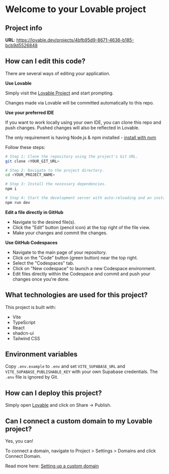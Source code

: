 # Welcome to your Lovable project

## Project info

**URL**: https://lovable.dev/projects/4bfb95d9-8671-4636-b185-bcb9d5526848

## How can I edit this code?

There are several ways of editing your application.

**Use Lovable**

Simply visit the [Lovable Project](https://lovable.dev/projects/4bfb95d9-8671-4636-b185-bcb9d5526848) and start prompting.

Changes made via Lovable will be committed automatically to this repo.

**Use your preferred IDE**

If you want to work locally using your own IDE, you can clone this repo and push changes. Pushed changes will also be reflected in Lovable.

The only requirement is having Node.js & npm installed - [install with nvm](https://github.com/nvm-sh/nvm#installing-and-updating)

Follow these steps:

```sh
# Step 1: Clone the repository using the project's Git URL.
git clone <YOUR_GIT_URL>

# Step 2: Navigate to the project directory.
cd <YOUR_PROJECT_NAME>

# Step 3: Install the necessary dependencies.
npm i

# Step 4: Start the development server with auto-reloading and an instant preview.
npm run dev
```

**Edit a file directly in GitHub**

- Navigate to the desired file(s).
- Click the "Edit" button (pencil icon) at the top right of the file view.
- Make your changes and commit the changes.

**Use GitHub Codespaces**

- Navigate to the main page of your repository.
- Click on the "Code" button (green button) near the top right.
- Select the "Codespaces" tab.
- Click on "New codespace" to launch a new Codespace environment.
- Edit files directly within the Codespace and commit and push your changes once you're done.

## What technologies are used for this project?

This project is built with:

- Vite
- TypeScript
- React
- shadcn-ui
- Tailwind CSS

## Environment variables

Copy `.env.example` to `.env` and set `VITE_SUPABASE_URL` and `VITE_SUPABASE_PUBLISHABLE_KEY` with your own Supabase credentials. The `.env` file is ignored by Git.

## How can I deploy this project?

Simply open [Lovable](https://lovable.dev/projects/4bfb95d9-8671-4636-b185-bcb9d5526848) and click on Share -> Publish.

## Can I connect a custom domain to my Lovable project?

Yes, you can!

To connect a domain, navigate to Project > Settings > Domains and click Connect Domain.

Read more here: [Setting up a custom domain](https://docs.lovable.dev/tips-tricks/custom-domain#step-by-step-guide)
